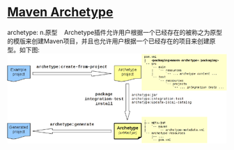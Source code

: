 # [Maven Archetype](http://maven.apache.org/archetype/maven-archetype-plugin/)
archetype: n.原型
&nbsp;&nbsp; Archetype插件允许用户根据一个已经存在的被称之为原型的模版来创建Maven项目，并且也允许用户根据一个已经存在的项目来创建原型。如下图: <img src="./pics/archetype-001.png"/>

